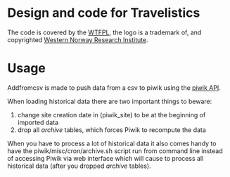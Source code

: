 Design and code for Travelistics
================================

The code is covered by the [WTFPL](http://www.wtfpl.net/txt/copying), the logo is a trademark of, and copyrighted [Western Norway Research Institute](http://www.vestforsk.no).

Usage
=====

Addfromcsv is made to push data from a csv to piwik using the [piwik API](http://piwik.org/docs/analytics-api/reference/).

When loading historical data there are two important things to beware:

1. change site creation date in (piwik_site) to be at the beginning of imported data
2. drop all *_archive_* tables, which forces Piwik to recompute the data

When you have to process a lot of historical data it also comes handy to have the piwik/misc/cron/archive.sh script run from command line instead of accessing Piwik via web interface which will cause to process all historical data (after you dropped *_archive_* tables).
